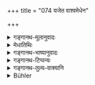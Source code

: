 +++
title = "074 यजेत वाश्वमेधेन"

+++

<details><summary>गङ्गानथ-मूलानुवादः</summary>

Or, he may offer the Aśvamedha, or the Svajit—the Gosava, or the Abhijit—Viśvajit, or the triple Agniṣṭut.—(74)
</details>

<details><summary>मेधातिथिः</summary>

जनपदेश्वरस्य्**आश्वमेधे** ऽधिकारः । तत्र हिरणादिप्राच्यादिगम्यः आहृतं द्रव्यं दक्षिणा विहिता । ये चानाहिताग्नयस् ते न यागेष्व् अधिक्रियन्ते । न पुनस् तदर्थम् एवाधानं कर्तव्यम् । कर्माणि हि प्रयश्चित्तार्थानि साङ्गानि । न चाङ्गम् आधानम् ॥ ११.७४ ॥
</details>

<details><summary>गङ्गानथ-भाष्यानुवादः</summary>

It is only the lord of a kingdom that is entitled to the performance of a Horse-sacrifice; as the sacrificial fee prescribed in that connection is such gold and other metals as have been won from the Eastern and other quarters.

Those persons who have not performed the Fire-laying rite are not entitled to the performance of any sacrifice. Nor would they he justified in laying the Fires for the purpose of these sacrifices only; because the rites for the purposes of expiation are to be done only along with their own accessory details, and ‘Fire-laying’ does not form the accessory of any of these sacrifices.—(74)
</details>

<details><summary>गङ्गानथ-टिप्पन्यः</summary>

‘*Svarjitā*.’—‘*Svarjit*’ is the name of a sacrifice, according to Nārāyaṇa and Kullūka;—according to others the term is only an epithet of ‘*gosavena*.’

‘*Trivṛtā*’.—Qualifies the ‘Agniṣṭut’, according to Medhātithi;—but stands for a distinct sacrifice, the *Trivṛtstoma*, according to Govindarāja and Nārāyaṇa.

For the *Gosava* see Kātyāyana-śrautasūtra 22.11.3 for the *Ābhijit*, Āśvalāyana-śrautasūtra 8.5.13;—for the *Agniṣṭut*, Ibid 9.7.22—25.

This verse is quoted in *Mitākṣarā* (3.248);—and in *Parāśaramādhava* (Prāyaścitta, p. 405).
</details>

<details><summary>गङ्गानथ-तुल्य-वाक्यानि</summary>

**(verses 11.72-86)**

See Comparative notes for [Verse 11.72].
</details>

<details><summary>Bühler</summary>

075	Or he may offer a horse-sacrifice, a Svargit, a Gosava, an Abhigit, a Visvagit, a Trivrit, or an Agnishtut;
</details>

